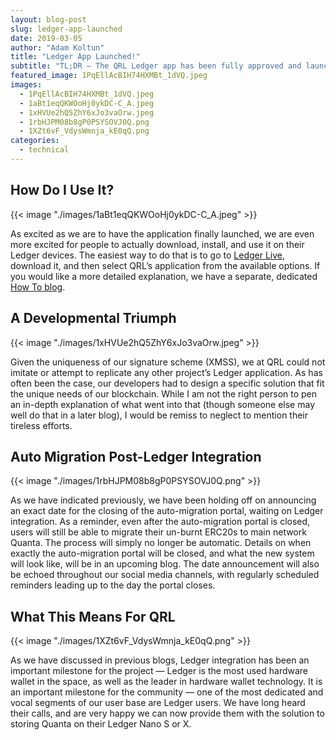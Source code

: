 ```yaml
---
layout: blog-post
slug: ledger-app-launched
date: 2019-03-05
author: "Adam Koltun"
title: "Ledger App Launched!"
subtitle: "TL;DR — The QRL Ledger app has been fully approved and launched. You can download, install, and run the application on Ledger Nano S or X today!"
featured_image: 1PqEllAcBIH74HXMBt_1dVQ.jpeg
images:
  - 1PqEllAcBIH74HXMBt_1dVQ.jpeg
  - 1aBt1eqQKWOoHj0ykDC-C_A.jpeg
  - 1xHVUe2hQ5ZhY6xJo3vaOrw.jpeg
  - 1rbHJPM08b8gP0PSYSOVJ0Q.png
  - 1XZt6vF_VdysWmnja_kE0qQ.png
categories:
  - technical
---
```


## How Do I Use It?

{{< image "./images/1aBt1eqQKWOoHj0ykDC-C_A.jpeg" >}}

As excited as we are to have the application finally launched, we are even more excited for people to actually download, install, and use it on their Ledger devices. The easiest way to do that is to go to [Ledger Live](https://www.ledger.com/pages/ledger-live), download it, and then select QRL’s application from the available options. If you would like a more detailed explanation, we have a separate, dedicated [How To blog](/blog/ledger-nano-s-or-x-simple-instructions).

## A Developmental Triumph

{{< image "./images/1xHVUe2hQ5ZhY6xJo3vaOrw.jpeg" >}}

Given the uniqueness of our signature scheme (XMSS), we at QRL could not imitate or attempt to replicate any other project’s Ledger application. As has often been the case, our developers had to design a specific solution that fit the unique needs of our blockchain. While I am not the right person to pen an in-depth explanation of what went into that (though someone else may well do that in a later blog), I would be remiss to neglect to mention their tireless efforts.

## Auto Migration Post-Ledger Integration

{{< image "./images/1rbHJPM08b8gP0PSYSOVJ0Q.png" >}}

As we have indicated previously, we have been holding off on announcing an exact date for the closing of the auto-migration portal, waiting on Ledger integration. As a reminder, even after the auto-migration portal is closed, users will still be able to migrate their un-burnt ERC20s to main network Quanta. The process will simply no longer be automatic. Details on when exactly the auto-migration portal will be closed, and what the new system will look like, will be in an upcoming blog. The date announcement will also be echoed throughout our social media channels, with regularly scheduled reminders leading up to the day the portal closes.

## What This Means For QRL

{{< image "./images/1XZt6vF_VdysWmnja_kE0qQ.png" >}}

As we have discussed in previous blogs, Ledger integration has been an important milestone for the project — Ledger is the most used hardware wallet in the space, as well as the leader in hardware wallet technology. It is an important milestone for the community — one of the most dedicated and vocal segments of our user base are Ledger users. We have long heard their calls, and are very happy we can now provide them with the solution to storing Quanta on their Ledger Nano S or X.